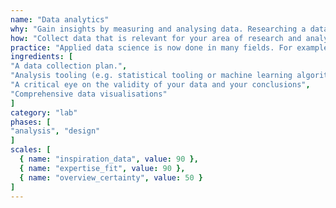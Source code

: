```yaml
---
name: "Data analytics"
why: "Gain insights by measuring and analysing data. Researching a dataset can give you useful quantitative information about the topic of interest."
how: "Collect data that is relevant for your area of research and analyse it. Split your dataset into a training set and a test dataset. Find an algorithm that works with the training data and check whether it is reliable with the test data."
practice: "Applied data science is now done in many fields. For example, it is used in the business domain to predict customer behaviour"
ingredients: [
"A data collection plan.",
"Analysis tooling (e.g. statistical tooling or machine learning algorithms).",
"A critical eye on the validity of your data and your conclusions",
"Comprehensive data visualisations"
]
category: "lab"
phases: [
"analysis", "design"
]
scales: [
  { name: "inspiration_data", value: 90 },
  { name: "expertise_fit", value: 90 },
  { name: "overview_certainty", value: 50 }
]
---
```

